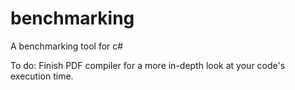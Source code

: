 # benchmarking
A benchmarking tool for c#

To do:
Finish PDF compiler for a more in-depth look at your code's execution time.
